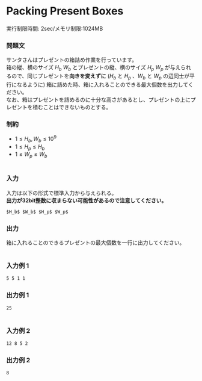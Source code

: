 # Packing Present Boxes
実行制限時間: 2sec/メモリ制限:1024MB

### 問題文
サンタさんはプレゼントの箱詰め作業を行っています。  
箱の縦、横のサイズ $H_b$  $W_b$ とプレゼントの縦、横のサイズ $H_p$  $W_p$ が与えられるので、同じプレゼントを**向きを変えずに** 
($H_b$ と $H_p$ 、$W_b$ と $W_p$ の辺同士が平行になるように) 箱に詰めた時、箱に入れることのできる最大個数を出力してください。  
なお、箱はプレゼントを詰めるのに十分な高さがあるとし、プレゼントの上にプレゼントを積むことはできないものとする。
### 制約
- $1 \leq H_b,W_b \leq 10^9$
- $1 \leq H_p \leq H_b$
- $1 \leq W_p \leq W_b$

#
### 入力
入力は以下の形式で標準入力から与えられる。  
**出力が32bit整数に収まらない可能性があるので注意してください。**
```md
$H_b$ $W_b$ $H_p$ $W_p$ 
```
### 出力
箱に入れることのできるプレゼントの最大個数を一行に出力してください。

#
### 入力例 $1$
```md
5 5 1 1
```
### 出力例 $1$
```md
25
```
#
### 入力例 $2$
```md
12 8 5 2 
```
### 出力例 $2$
```md
8
```
